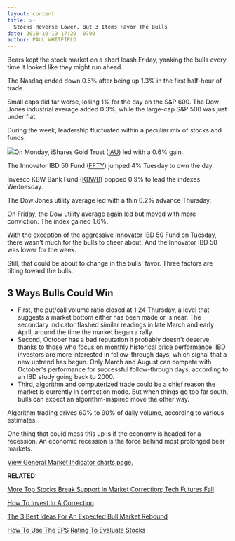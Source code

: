 ```yaml
---
layout: content
title: >-
  Stocks Reverse Lower, But 3 Items Favor The Bulls
date: 2018-10-19 17:20 -0700
author: PAUL WHITFIELD
---
```






Bears kept the stock market on a short leash Friday, yanking the bulls every time it looked like they might run ahead.




The Nasdaq ended down 0.5% after being up 1.3% in the first half-hour of trade.


Small caps did far worse, losing 1% for the day on the S&P 600. The Dow Jones industrial average added 0.3%, while the large-cap S&P 500 was just under flat.


During the week, leadership fluctuated within a peculiar mix of stocks and funds.


![](https://www.investors.com/wp-content/uploads/2018/10/MP101918-294x300.jpg)On Monday, iShares Gold Trust ([IAU](https://research.investors.com/quote.aspx?symbol=IAU)) led with a 0.6% gain.


The Innovator IBD 50 Fund ([FFTY](https://research.investors.com/quote.aspx?symbol=FFTY)) jumped 4% Tuesday to own the day.


Invesco KBW Bank Fund ([KBWB](https://research.investors.com/quote.aspx?symbol=KBWB)) popped 0.9% to lead the indexes Wednesday.


The Dow Jones utility average led with a thin 0.2% advance Thursday.


On Friday, the Dow utility average again led but moved with more conviction. The index gained 1.6%.


With the exception of the aggressive Innovator IBD 50 Fund on Tuesday, there wasn't much for the bulls to cheer about. And the Innovator IBD 50 was lower for the week.


Still, that could be about to change in the bulls' favor. Three factors are tilting toward the bulls.


3 Ways Bulls Could Win
----------------------


* First, the put/call volume ratio closed at 1.24 Thursday, a level that suggests a market bottom either has been made or is near. The secondary indicator flashed similar readings in late March and early April, around the time the market began a rally.
* Second, October has a bad reputation it probably doesn't deserve, thanks to those who focus on monthly historical price performance. IBD investors are more interested in follow-through days, which signal that a new uptrend has begun. Only March and August can compete with October's performance for successful follow-through days, according to an IBD study going back to 2000.
* Third, algorithm and computerized trade could be a chief reason the market is currently in correction mode. But when things go too far south, bulls can expect an algorithm-inspired move the other way.


Algorithm trading drives 60% to 90% of daily volume, according to various estimates.


One thing that could mess this up is if the economy is headed for a recession. An economic recession is the force behind most prolonged bear markets.


[View General Market Indicator charts page.](https://www.investors.com/wp-content/uploads/2018/10/IBD_GMI_102218.pdf)


**RELATED:**


[More Top Stocks Break Support In Market Correction; Tech Futures Fall](https://www.investors.com/market-trend/stock-market-today/dow-jones-futures-stock-market-correction-apple-50-day-line/)


[How To Invest In A Correction](https://www.investors.com/how-to-invest/investors-corner/how-to-invest-stock-market-correction/)


[The 3 Best Ideas For An Expected Bull Market Rebound](https://www.investors.com/etfs-and-funds/etfs/best-etf-ideas-expected-bull-market-rally/)


[How To Use The EPS Rating To Evaluate Stocks](https://www.investors.com/how-to-invest/investors-corner/how-to-use-the-eps-rating/)




